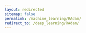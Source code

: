 ```yaml
---
layout: redirected
sitemap: false
permalink: /machine_learning/RAdam/
redirect_to: /deep_learning/RAdam/
---
```

